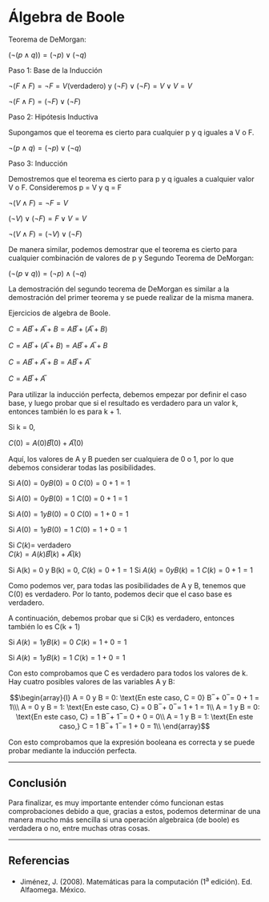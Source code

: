 # Álgebra de Boole

Teorema de DeMorgan:

$(¬(p ∧ q)) = (¬p) ∨ (¬q)$

Paso 1: Base de la Inducción

$¬(F ∧ F) = ¬F = V (\text{verdadero})$
y
$(¬F) ∨ (¬F) = V ∨ V = V$

$¬(F ∧ F) = (¬F) ∨ (¬F)$

Paso 2: Hipótesis Inductiva

Supongamos que el teorema es cierto para cualquier p y q iguales a V o F.

$¬(p ∧ q) = (¬p) ∨ (¬q)$

Paso 3: Inducción

Demostremos que el teorema es cierto para p y q iguales a cualquier valor V o F.
Consideremos p = V y q = F

$¬(V ∧ F) = ¬F = V$

$(¬V) ∨ (¬F) = F ∨ V = V$

$¬(V ∧ F) = (¬V) ∨ (¬F)$

De manera similar, podemos demostrar que el teorema es cierto para cualquier combinación de valores de p y Segundo Teorema de DeMorgan:

$(¬(p ∨ q)) = (¬p) ∧ (¬q)$

La demostración del segundo teorema de DeMorgan es similar a la demostración del primer teorema y se puede realizar de la misma manera.


Ejercicios de algebra de Boole.

$C = A B ̅ + A ̅ + B = A B ̅ + (A ̅ + B)$

$C = A B ̅ + (A ̅ + B) = A B ̅ + A ̅ + B$

$C = A B ̅ + A ̅ + B = A B ̅ + A ̅$

$C = A B ̅ + A ̅$

Para utilizar la inducción perfecta, debemos empezar por definir el caso base, y luego probar que si el resultado es verdadero para un valor k, entonces también lo es para k + 1.

Si k = 0, 

$C(0) = A(0) B ̅(0) + A ̅(0)$

Aquí, los valores de A y B pueden ser cualquiera de 0 o 1, por lo que debemos considerar todas las
posibilidades.

Si $A(0) = 0 y B(0) = 0$
$C(0) = 0 + 1 = 1$

Si $A(0) = 0 y B(0) = 1$
C(0) = 0 + 1 = 1

Si $A(0) = 1 y B(0) = 0$
$C(0) = 1 + 0 = 1$

Si $A(0) = 1 y B(0) = 1$
$C(0) = 1 + 0 = 1$

Si $C(k) =$ verdadero  
$C(k) = A(k) B ̅(k) + A ̅(k)$

Si A(k) = 0 y B(k) = 0, 
$C(k) = 0 + 1 = 1$
Si $A(k) = 0 y B(k) = 1$
$C(k) = 0 + 1 = 1$


Como podemos ver, para todas las posibilidades de A y B, tenemos que C(0) es verdadero. Por lo tanto,
podemos decir que el caso base es verdadero.

A continuación, debemos probar que si C(k) es verdadero, entonces también lo es C(k + 1)

Si $A(k) = 1 y B(k) = 0$
$C(k) = 1 + 0 = 1$

Si $A(k) = 1 y B(k) = 1$
$C(k) = 1 + 0 = 1$

Con esto comprobamos que C es verdadero para todos los valores de k. Hay cuatro posibles valores de las variables A y B:

$$\begin{array}{l}
A = 0 y B = 0: \text{En este caso, C = 0} B ̅ + 0 ̅ = 0 + 1 = 1\\\
A = 0 y B = 1: \text{En este caso, C} = 0 B ̅ + 0 ̅ = 1 + 1 = 1\\
A = 1 y B = 0: \text{En este caso, C} = 1 B ̅ + 1 ̅ = 0 + 0 = 0\\
A = 1 y B = 1: \text{En este caso,} C = 1 B ̅ + 1 ̅ = 1 + 0 = 1\\
\end{array}$$

Con esto comprobamos que la expresión booleana es correcta y se puede probar mediante la inducción perfecta.

---
## Conclusión

Para finalizar, es muy importante entender cómo funcionan estas comprobaciones debido a que, gracias a estos, podemos determinar de una manera mucho más sencilla si una operación algebraica (de boole) es verdadera o no, entre muchas otras cosas.

---
## Referencias

- Jiménez, J. (2008). Matemáticas para la computación (1<sup>a</sup> edición). Ed. Alfaomega. México. 